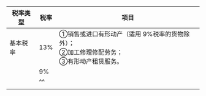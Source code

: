 | 税率类型 | 税率  | 项目                                                    |
| ---- | --- | ----------------------------------------------------- |
| 基本税率 | 13% | ①销售或进口有形动产（适用 9%税率的货物除外）；<br>②加工修理修配劳务；<br>③有形动产租赁服务。 |
|      | 9%  |                                                       |
|      | ^^  |                                                       |
|      |     |                                                       |